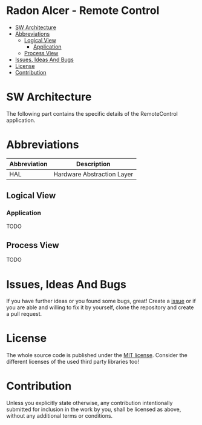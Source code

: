 # Radon Alcer - Remote Control <!-- omit in toc -->

- [SW Architecture](#sw-architecture)
- [Abbreviations](#abbreviations)
  - [Logical View](#logical-view)
    - [Application](#application)
  - [Process View](#process-view)
- [Issues, Ideas And Bugs](#issues-ideas-and-bugs)
- [License](#license)
- [Contribution](#contribution)

# SW Architecture
The following part contains the specific details of the RemoteControl application.

# Abbreviations

| Abbreviation | Description |
| - | - |
| HAL | Hardware Abstraction Layer |

## Logical View

### Application
TODO

## Process View
TODO

# Issues, Ideas And Bugs
If you have further ideas or you found some bugs, great! Create a [issue](https://github.com/BlueAndi/RadonAlcer/issues) or if you are able and willing to fix it by yourself, clone the repository and create a pull request.

# License
The whole source code is published under the [MIT license](http://choosealicense.com/licenses/mit/).
Consider the different licenses of the used third party libraries too!

# Contribution
Unless you explicitly state otherwise, any contribution intentionally submitted for inclusion in the work by you, shall be licensed as above, without any
additional terms or conditions.
